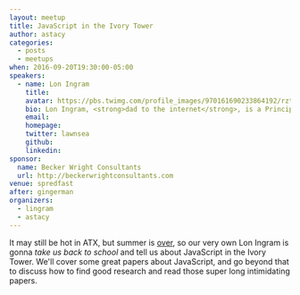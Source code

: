 ```yaml
---
layout: meetup
title: JavaScript in the Ivory Tower
author: astacy
categories:
  - posts
  - meetups
when: 2016-09-20T19:30:00-05:00
speakers:
  - name: Lon Ingram
    title:
    avatar: https://pbs.twimg.com/profile_images/970161690233864192/rztEhZFR_400x400.jpg
    bio: Lon Ingram, <strong>dad to the internet</strong>, is a Princip<strike>led</strike>al UI Engineer at <a href="https://www.retailmenot.com">RetailMeNot</a>. He is fascinated with applying ideas from systems research to the challenge of building cool complicated things on the web.
    email:
    homepage:
    twitter: lawnsea
    github:
    linkedin:
sponsor:
  name: Becker Wright Consultants
  url: http://beckerwrightconsultants.com
venue: spredfast
after: gingerman
organizers:
  - lingram
  - astacy
---
```


It may still be hot in ATX, but summer is [over](http://i.imgur.com/9XjBUoD.gifv), so our very own Lon Ingram is gonna _take us back to school_ and tell us about JavaScript in the Ivory Tower. We'll cover some great papers about JavaScript, and go beyond that to discuss how to find good research and read those super long intimidating papers.
